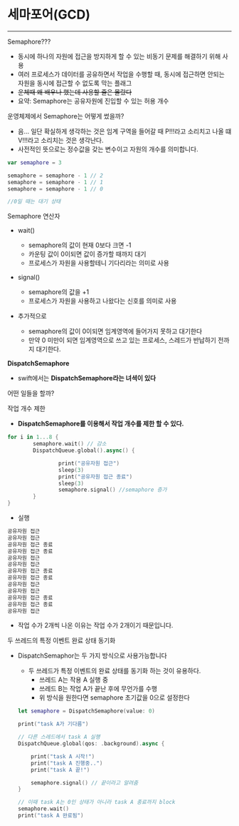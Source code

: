 # 세마포어(GCD)

---

Semaphore???

- 동시에 하나의 자원에 접근을 방지하게 할 수 있는 비동기 문제를 해결하기 위해 사용
- 여러 프로세스가 데이터를 공유하면서 작업을 수행할 때, 동시에 접근하면 안되는 자원을 동시에 접근할 수 없도록 막는 플래그
- ~~운체때 왜 배우나 했는데 사용할 줄은 몰랐다~~
- 요약: Semaphore는 공유자원에 진입할 수 있는 허용 개수

운영체제에서 Semaphore는 어떻게 썼을까?

- 음… 일단 확실하게 생각하는 것은 임계 구역을 들어갈 때 P!!!라고 소리치고 나올 떄 V!!!라고 소리치는 것은 생각난다.
- 사전적인 뜻으로는 정수값을 갖는 변수이고 자원의 개수를 의미합니다.

```swift
var semaphore = 3

semaphore = semaphore - 1 // 2
semaphore = semaphore - 1 // 1
semaphore = semaphore - 1 // 0

//0일 때는 대기 상태
```

Semaphore 연산자

- wait()
    - semaphore의 값이 현재 0보다 크면 -1
    - 카운팅 값이 0이되면 값이 증가할 때까지 대기
    - 프로세스가 자원을 사용할테니 기다리라는 의미로 사용
- signal()
    - semaphore의 값을 +1
    - 프로세스가 자원을 사용하고 나왔다는 신호를 의미로 사용
    
- 추가적으로
    - semaphore의 값이 0이되면 임계영역에 들어가지 못하고 대기한다
    - 만약 0 미만이 되면 임계영역으로 쓰고 있는 프로세스, 스레드가 반납하기 전까지 대기한다.

**DispatchSemaphore**

- swift에서는 **DispatchSemaphore라는 녀셕이 있다**

어떤 일들을 할까?

작업 개수 제한

- **DispatchSemaphore를 이용해서 작업 개수를 제한 할 수 있다.**

```swift
for i in 1...8 {
		semaphore.wait() // 감소
		DispatchQueue.global().async() {

				print("공유자원 접근")
				sleep(3)
				print("공유자원 접근 종료")
				sleep(3)
				semaphore.signal() //semaphore 증가
		}
}
```

- 실행

```swift
공유자원 접근
공유자원 접근
공유자원 접근 종료
공유자원 접근 종료
공유자원 접근
공유자원 접근
공유자원 접근 종료
공유자원 접근 종료
공유자원 접근
공유자원 접근
공유자원 접근 종료
공유자원 접근 종료
공유자원 접근
```

- 작업 수가 2개씩 나온 이유는 작업 수가 2개이기 때문입니다.

두 쓰레드의 특정 이벤트 완료 상태 동기화

- DispatchSemaphor는 두 가지 방식으로 사용가능합니다
    - 두 쓰레드가 특정 이벤트의 완료 상태를 동기화 하는 것이 유용하다.
        - 쓰레드 A는 작용 A 실행 중
        - 쓰레드 B는 작업 A가 끝난 후에 무언가를 수행
        - 위 방식을 원한다면 semaphore 초기값을 0으로 설정한다
    
    ```swift
    let semaphore = DispatchSemaphore(value: 0)
    
    print("task A가 기다름")
    
    // 다른 스레드에서 task A 실행
    DispatchQueue.global(qos: .background).async {
    
        print("task A 시작!")
        print("task A 진행중..")
        print("task A 끝!")
    
        semaphore.signal() // 끝이라고 알려줌
    }
    
    // 이때 task A는 0인 상태가 아니라 task A 종료까지 block
    semaphore.wait()        
    print("task A 완료됨")
    ```